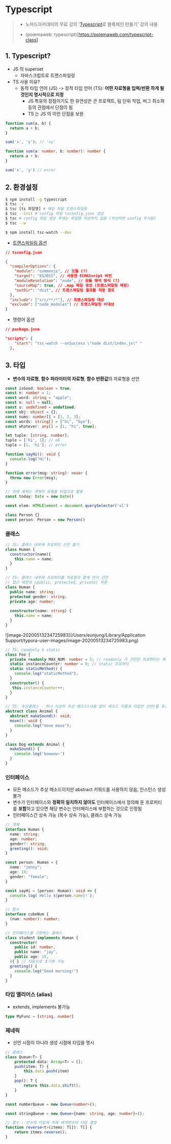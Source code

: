 # Typescript

> - 노마드아카데미의 무료 강의 '[Typescript](https://academy.nomadcoders.co/p/build-a-blockchain-with-typescript)로 블록체인 만들기' 강의 내용
>
> - (poiemaweb: typescript)[https://poiemaweb.com/typescript-class]

## 1. Typescript?

- JS 의 superset
  - 자바스크립트로 트랜스파일링
- TS 사용 이유?
  - 동적 타입 언어 (JS) -> 정적 타입 언어 (TS): **어떤 자료형을 입력/반환 하게 될 것인지 명시적으로 지정**
    - JS 특유의 장점이기도 한 유연성은 큰 프로젝트, 팀 단위 작업, 버그 최소화 등의 관점에서 단점이 됨
    - TS 는 JS 의 이런 단점을 보완

```js
function sum(a, b) {
  return a + b;
}

sum('x', 'y'); // 'xy'
```

```typescript
function sum(a: number, b: number): number {
  return a + b;
}

sum('x', 'y') // error
```

## 2. 환경설정

```bash
$ npm install -g typescript
$ tsc -v
$ tsc [ts 파일명] # 해당 파일 트랜스파일링
$ tsc --init # config 파일 tsconfig.json 생성
$ tsc # config 파일 생성 후에는 파일명 작성하지 않음 (작성하면 config 무시됨)
$ tsc --w

$ npm install tsc-watch --dev
```

- [트랜스파일링 옵션](https://www.typescriptlang.org/docs/handbook/compiler-options.html)

```json
// tsconfig.json

{
  "compilerOptions": {
    "module": "commonjs", // 모듈 (?)
    "target": "ES2015", // 사용한 ECMAScript 버전
    "moduleResolution": "node", // 모듈 해석 방식 (?)
    "sourceMap": true, // .map 파일 생성 (트랜스파일링 매핑)
    "outDir": "dist", // 트랜스파일링 결과물 저장 경로
  },
  "include": ["src/**/*"], // 트랜스파일링 대상
  "exclude": ["node_modules"] // 트랜스파일링 비대상
}
```

- 명령어 옵션

```json
// package.json

"scripts": {
    "start": "tsc-watch --onSuccess \"node dist/index.js\" "
  },
```



## 3. 타입

- **변수의 자료형**, **함수 파라미터의 자료형**, **함수 반환값**의 자료형을 선언

```typescript
const isGood: boolean = true;
const n: number = 1;
const word: string = "apple";
const n: null = null;
const u: undefined = undefined;
const obj: object = {};
const nums: number[] = [1, 2, 3];
const words: string[] = ["hi", "bye"];
const whatever: any[] = [1, "hi", true];

let tuple: [string, number];
tuple = ['hi', 1]; // ok
tuple = [1, 'hi']; // error

function sayHi(): void {
  console.log("Hi");
}

function error(msg: string): never {
  throw new Error(msg);
}

// 아래 예제는 객체의 유형을 타입으로 활용
const today: Date = new Date() 

const elem: HTMLElement = document.querySelector('ul')

class Person {}
const person: Person = new Person()
```

### 클래스

```javascript
// JS: 클래스 내부에 프로퍼티 선언 불가
class Human {
  constructor(name){
    this.name = name;
  }
}
```

```typescript
// TS: 클래스 내부에 프로퍼티를 자료형과 함께 먼저 선언
// 접근 제한자 (public, protected, private) 지원
class Human {
  public name: string;
  protected gender: string;
  private age: number;
  
  constructor(name: string) {
    this.name = name;
  }
}
```

![image-20200513234725983](/Users/eunjung/Library/Application Support/typora-user-images/image-20200513234725983.png)

```typescript
// TS: readonly & static
class Foo {
  private readonly MAX_NUM: number = 5; // readonly 가 선언된 프로퍼티는 재할당 불가
  static instanceCounter: number = 0; // static 프로퍼티
  static staticMethod() {
    console.log("staticMethod");
  }
  constructor() {
   this.instanceCounter++;
  }
}
```

```typescript
// TS: 추상클래스 - 하나 이상의 추상 메소드(내용 없이 메소드 이름과 타입만 선언)를 포함, 인스턴스 생성이 불가하고 상속만을 위해 사용되며, 이를 상속한 클래스는 추상 메소드를 반드시 구현하여야 함
abstract class Animal {
  abstract makeSound(): void;
  move(): void {
    console.log("move move");
  }
}

class Dog extends Animal {
  makeSound() {
    console.log('bowwow~')
  }
}

```

### 인터페이스

- 모든 메소드가 추상 메소드이지만 abstract 키워드를 사용하지 않음, 인스턴스 생성 불가
- 변수가 인터페이스와 **정확히 일치하지 않아도** 인터페이스에서 정의해 둔 프로퍼티를 **포함**하고 있으면 해당 변수는 인터페이스에 부합하는 것으로 인정됨
- 인터페이스간 상속 가능 (복수 상속 가능), 클래스 상속 가능

```typescript
// 객체
interface Human {
  name: string;
  age: number;
  gender?: string;
  greeting(): void;
}

const person: Human = {
  name: "jenny";
  age: 19;
  gender: "female";
}

const sayHi = (person: Human): void => {
  console.log(`Hello ${person.name}!`);
}

// 함수
interface cubeNum {
  (num: number): number;
}

// 인터페이스를 구현하는 클래스
class student implements Human {
  constructor(
  	public id: number,
    public name: "jay",
    public age: 15,
  ){ } // 자동으로 초기화 가능
  greeting() {
    console.log("Good morning!")
  }
}
```

### 타입 앨리어스 (alias)

- extends, implements 불가능

```typescript
type MyFunc = [string, number]
```

### 제네릭

- 선언 시점이 아니라 생성 시점에 타입을 명시

```typescript
// 클래스
class Queue<T> {
	protected data: Array<T> = [];
	push(item: T) {
		this.data.push(item)
	}
	pop(): T {
		return this.data.shift();
	}
}

const numberQueue = new Queue<number>();

const stringQueue = new Queue<{name: string, age: number}>();
```

```typescript
// 함수 : 인수의 타입에 의해 매개변수의 타입 결정
function reverse<t>(items: T[]): T[] {
	return itmes.reverse();
}
```

